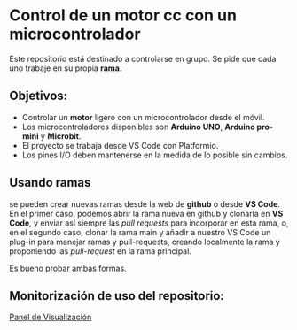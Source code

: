 # Control de un motor cc con un microcontrolador
Este repositorio está destinado a controlarse en grupo. Se pide que cada uno trabaje en su propia **rama**.
## Objetivos:
- Controlar un **motor** ligero con un microcontrolador desde el móvil.
- Los microcontroladores disponibles son **Arduino UNO**, **Arduino pro-mini** y **Microbit**.
- El proyecto se trabaja desde VS Code con Platformio.
- Los pines I/O deben mantenerse en la medida de lo posible sin cambios.

## Usando ramas

se pueden crear nuevas ramas desde  la web de **github** o desde **VS Code**. En el primer caso, podemos abrir la rama nueva en github y clonarla  en **VS Code**, y enviar  así siempre las *pull requests* para incorporar en esta rama, o, en el segundo caso, clonar la rama main y añadir a nuestro VS Code un plug-in para  manejar ramas y pull-requests,  creando localmente la rama y  proponiendo las *pull-request* en la rama principal.

Es bueno probar ambas formas.

## Monitorización de uso del repositorio:

[Panel de Visualización](https://drancope.github.io/Control-de-motor-3ESO-2023/embed.html)
